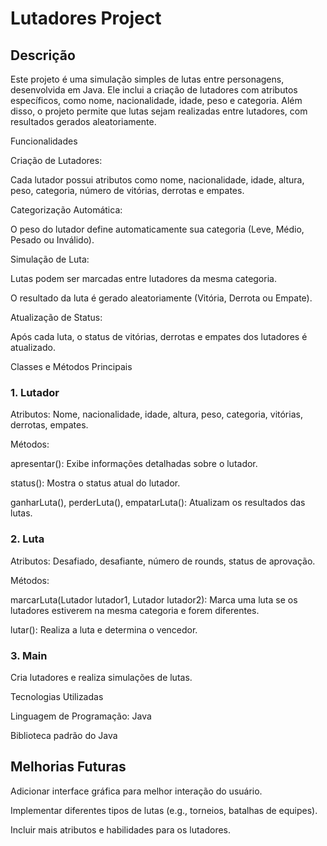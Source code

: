 # Lutadores Project

## Descrição

Este projeto é uma simulação simples de lutas entre personagens, desenvolvida em Java. Ele inclui a criação de lutadores com atributos específicos, como nome, nacionalidade, idade, peso e categoria. Além disso, o projeto permite que lutas sejam realizadas entre lutadores, com resultados gerados aleatoriamente.

Funcionalidades

Criação de Lutadores:

Cada lutador possui atributos como nome, nacionalidade, idade, altura, peso, categoria, número de vitórias, derrotas e empates.

Categorização Automática:

O peso do lutador define automaticamente sua categoria (Leve, Médio, Pesado ou Inválido).

Simulação de Luta:

Lutas podem ser marcadas entre lutadores da mesma categoria.

O resultado da luta é gerado aleatoriamente (Vitória, Derrota ou Empate).

Atualização de Status:

Após cada luta, o status de vitórias, derrotas e empates dos lutadores é atualizado.

Classes e Métodos Principais

### 1. Lutador

Atributos: Nome, nacionalidade, idade, altura, peso, categoria, vitórias, derrotas, empates.

Métodos:

apresentar(): Exibe informações detalhadas sobre o lutador.

status(): Mostra o status atual do lutador.

ganharLuta(), perderLuta(), empatarLuta(): Atualizam os resultados das lutas.

### 2. Luta

Atributos: Desafiado, desafiante, número de rounds, status de aprovação.

Métodos:

marcarLuta(Lutador lutador1, Lutador lutador2): Marca uma luta se os lutadores estiverem na mesma categoria e forem diferentes.

lutar(): Realiza a luta e determina o vencedor.

### 3. Main

Cria lutadores e realiza simulações de lutas.

Tecnologias Utilizadas

Linguagem de Programação: Java

Biblioteca padrão do Java

## Melhorias Futuras

Adicionar interface gráfica para melhor interação do usuário.

Implementar diferentes tipos de lutas (e.g., torneios, batalhas de equipes).

Incluir mais atributos e habilidades para os lutadores.